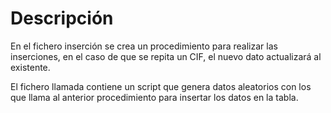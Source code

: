 # Descripción

En el fichero inserción se crea un procedimiento para realizar las inserciones, en el caso de que se repita un CIF, el nuevo dato actualizará al existente.

El fichero llamada contiene un script que genera datos aleatorios con los que llama al anterior procedimiento para insertar los datos en la tabla.
